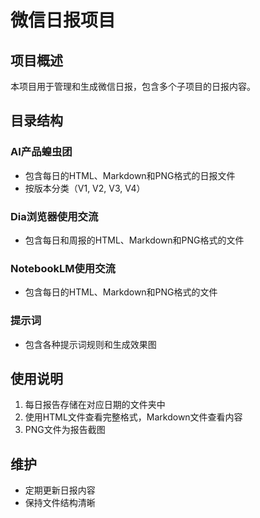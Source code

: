 # 微信日报项目

## 项目概述
本项目用于管理和生成微信日报，包含多个子项目的日报内容。

## 目录结构
### AI产品蝗虫团
- 包含每日的HTML、Markdown和PNG格式的日报文件
- 按版本分类（V1, V2, V3, V4）

### Dia浏览器使用交流
- 包含每日和周报的HTML、Markdown和PNG格式的文件

### NotebookLM使用交流
- 包含每日的HTML、Markdown和PNG格式的文件

### 提示词
- 包含各种提示词规则和生成效果图

## 使用说明
1. 每日报告存储在对应日期的文件夹中
2. 使用HTML文件查看完整格式，Markdown文件查看内容
3. PNG文件为报告截图

## 维护
- 定期更新日报内容
- 保持文件结构清晰